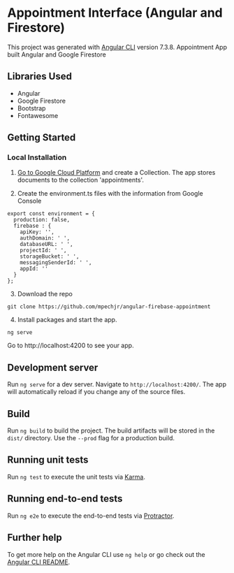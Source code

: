 # Appointment Interface (Angular and Firestore)

This project was generated with [Angular CLI](https://github.com/angular/angular-cli) version 7.3.8.
Appointment App built Angular and Google Firestore

## Libraries Used
* Angular
* Google Firestore
* Bootstrap
* Fontawesome

## Getting Started
### Local Installation
1. [Go to Google Cloud Platform](https://console.cloud.google.com/) and create a Collection. The app stores documents to the collection 'appointments'.

2. Create the environment.ts files with the information from Google Console

```$xslt
export const environment = {
  production: false,
  firebase : {
    apiKey: '',
    authDomain: ' ',
    databaseURL: ' ',
    projectId: ' ',
    storageBucket: ' ',
    messagingSenderId: ' ',
    appId: ''
  }
};
``` 
3. Download the repo
```
git clone https://github.com/mpechjr/angular-firebase-appointment
```
4. Install packages and start the app. 
```
ng serve
```
Go to http://localhost:4200 to see your app. 

## Development server

Run `ng serve` for a dev server. Navigate to `http://localhost:4200/`. The app will automatically reload if you change any of the source files.


## Build

Run `ng build` to build the project. The build artifacts will be stored in the `dist/` directory. Use the `--prod` flag for a production build.

## Running unit tests

Run `ng test` to execute the unit tests via [Karma](https://karma-runner.github.io).

## Running end-to-end tests

Run `ng e2e` to execute the end-to-end tests via [Protractor](http://www.protractortest.org/).

## Further help

To get more help on the Angular CLI use `ng help` or go check out the [Angular CLI README](https://github.com/angular/angular-cli/blob/master/README.md).
